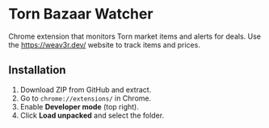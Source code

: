# Torn Bazaar Watcher

Chrome extension that monitors Torn market items and alerts for deals. Use the https://weav3r.dev/ website to track items and prices. 

## Installation
1. Download ZIP from GitHub and extract.
2. Go to `chrome://extensions/` in Chrome.
3. Enable **Developer mode** (top right).
4. Click **Load unpacked** and select the folder.

